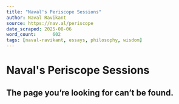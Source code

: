 ```yaml
---
title: "Naval's Periscope Sessions"
author: Naval Ravikant
source: https://nav.al/periscope
date_scraped: 2025-08-06
word_count:      602
tags: [naval-ravikant, essays, philosophy, wisdom]
---
```


# Naval's Periscope Sessions

## The page you’re looking for can’t be found.
